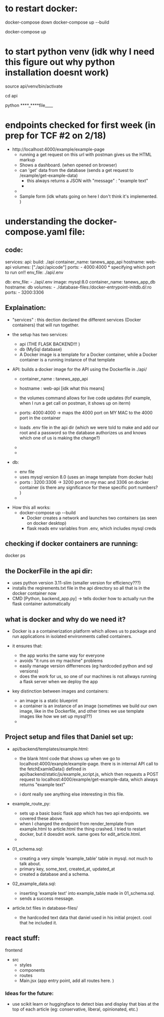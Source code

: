 # to restart docker:

docker-compose down
docker-compose up --build

docker-compose up

# to start python venv (idk why I need this figure out why python installation doesnt work)

source api/venv/bin/activate

cd api

python \***\*\_\*\***file\_\_\_\_

# endpoints checked for first week (in prep for TCF #2 on 2/18)

- http://localhost:4000/example/example-page
  - running a get request on this url with postman gives us the HTML markup
  - Shows a dashboard. (when opened on browser)
  - can 'get' data from the database (sends a get request to /example/get-example-data)
    - this always returns a JSON with "message" : "example text"
    -
  -
  - Sample form (idk whats going on here I don't think it's implemented. )

# understanding the docker-compose.yaml file:

## code:

services:
api:
build: ./api
container_name: tanews_app_api
hostname: web-api
volumes: ["./api:/apicode"]
ports: - 4000:4000 \* specifying which port to run on!!
env_file: ./api/.env

db:
env_file: - ./api/.env
image: mysql:8.0
container_name: tanews_app_db
hostname: db
volumes: - ./database-files:/docker-entrypoint-initdb.d/:ro
ports: - 3200:3306

## Explaination:

- "services" : this dection declared the different services (Docker containers) that will run together.
- the setup has two services:

  - api (THE FLASK BACKEND!!! )
  - db (MySql database)

  * A Docker image is a template for a Docker container, while a Docker container is a running instance of that template

- API: builds a docker image for the API using the Dockerfile in ./api/

  - container_name : tanews_app_api
  - hostname : web-api [idk what this means]
  - the volumes command allows for live code updates (fof example, when I run a get call on postman, it shows up on iterm)
  - ports: 4000:4000 -> maps the 4000 port on MY MAC to the 4000 port in the container
  - loads .env file in the api dir (which we were told to make and add our root and a password so the database authorizes us and knows which one of us is making the change?)
  -

  -

- db:
  - env file
  - uses mysql version 8.0 (uses an image template from docker hub)
  - ports : 3200:3306 -> 3200 port on my mac and 3306 on docker container (is there any significance for these specific port numbers? )
  -

* How this all works:
  - docker-compose up --build
    - Docker creates a network and launches two containers (as seen on docker desktop)
    - flask reads env variables from .env, which includes mysql creds

## checking if docker containers are running:

docker ps

## the DockerFile in the api dir:

- uses python version 3.11-slim (smaller version for efficiency???)
- installs the reqirements.txt file in the api directory so all that is in the docker container now
- CMD [Python, backend_app.py] -> tells docker how to actually run the flask container automatically

## what is docker and why do we need it?

- Docker is a a containerization platform which allows us to package and run applications in isolated environments called containers.
- it ensures that:

  - the app works the same way for everyone
  - avoids "it runs on my machine" problems
  - easily manage version differrences (eg hardcoded python and sql versions)
  - does the work for us, so one of our machines is not allways running a flask server when we deploy the app

- key distinction between images and containers:
  - an image is a static blueprint
  - a container is an instance of an image (sometimes we build our own image, like in the Dockerfile, and other times we use template images like how we set up mysql??)
  -

## Project setup and files that Daniel set up:

- api/backend/templates/example.html:

  - the blank html code that shows up when we go to localhost:4000/exanple/example-page. there is in internal API call to the fetchExamleData() defined in api/backend/static/js/example_script.js, which then requests a POST request to localhost:4000/example/get-example-data, which always returns "example text"

  - i dont really see anything else interesting in this file.

- example_route_py:

  - sets up a basic basic flask app which has two api endpoints. we covered these above.
  - when I changed the endpoint from render_template from example.html to article.html the thing crashed. I tried to restart docker, but it doesdnt work. same goes for edit_article.html.
  -

- 01_schema.sql:

  - creating a very simple 'example_table' table in mysql. not much to talk about.
  - primary key, some_text, created_at, updated_at
  - created a database and a schema.

- 02_example_data.sql:

  - inserting 'example text' into example_table made in 01_schema.sql.
  - sends a success message.

- article.txt files in database-files/
  - the hardcoded text data that daniel used in his initial project. cool that he included it.

## react stuff:

frontend

- src
  - styles
  - components
  - routes
  - Main.jsx (app entry point, add all routes here. )

### Ideas for the future:

- use scikit learn or huggingface to detect bias and display that bias at the top of each article (eg: conservative, liberal, opinionated, etc.)
